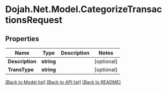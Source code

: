 # Dojah.Net.Model.CategorizeTransactionsRequest

## Properties

Name | Type | Description | Notes
------------ | ------------- | ------------- | -------------
**Description** | **string** |  | [optional] 
**TransType** | **string** |  | [optional] 

[[Back to Model list]](../README.md#documentation-for-models) [[Back to API list]](../README.md#documentation-for-api-endpoints) [[Back to README]](../README.md)

